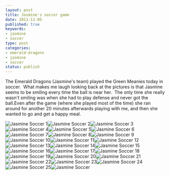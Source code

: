 ```yaml
--- 
layout: post
title: Jasmine's soccer game
date: 2011-11-05
published: true
keywords: 
- jasmine
- soccer
type: post
categories: 
- emerald-dragons
- jasmine
- soccer
status: publish
---
```

The Emerald Dragons (Jasmine's team) played the Green Meanies today in soccer.  What makes me laugh looking back at the pictures is that Jasmine seems to be smiling every time the ball is near her.  The only time she really wasn't smiling was when she had to play defense and never got the ball.Even after the game (where she played most of the time) she ran around for another 20 minutes afterwards playing with me, and then she wanted to go and get a happy meal.

![Jasmine Soccer  1](http://eick.us/files/2011/11/Jasmine-Soccer-1.jpg)![Jasmine Soccer  2](http://eick.us/files/2011/11/Jasmine-Soccer-2.jpg)![Jasmine Soccer  3](http://eick.us/files/2011/11/Jasmine-Soccer-3.jpg)![Jasmine Soccer  4](http://eick.us/files/2011/11/Jasmine-Soccer-4.jpg)![Jasmine Soccer  5](http://eick.us/files/2011/11/Jasmine-Soccer-5.jpg)![Jasmine Soccer  6](http://eick.us/files/2011/11/Jasmine-Soccer-6.jpg)![Jasmine Soccer  7](http://eick.us/files/2011/11/Jasmine-Soccer-7.jpg)![Jasmine Soccer  8](http://eick.us/files/2011/11/Jasmine-Soccer-8.jpg)![Jasmine Soccer  9](http://eick.us/files/2011/11/Jasmine-Soccer-9.jpg)![Jasmine Soccer  10](http://eick.us/files/2011/11/Jasmine-Soccer-10.jpg)![Jasmine Soccer  11](http://eick.us/files/2011/11/Jasmine-Soccer-11.jpg)![Jasmine Soccer  12](http://eick.us/files/2011/11/Jasmine-Soccer-12.jpg)![Jasmine Soccer  13](http://eick.us/files/2011/11/Jasmine-Soccer-13.jpg)![Jasmine Soccer  14](http://eick.us/files/2011/11/Jasmine-Soccer-14.jpg)![Jasmine Soccer  15](http://eick.us/files/2011/11/Jasmine-Soccer-15.jpg)![Jasmine Soccer  16](http://eick.us/files/2011/11/Jasmine-Soccer-16.jpg)![Jasmine Soccer  17](http://eick.us/files/2011/11/Jasmine-Soccer-17.jpg)![Jasmine Soccer  18](http://eick.us/files/2011/11/Jasmine-Soccer-18.jpg)![Jasmine Soccer  19](http://eick.us/files/2011/11/Jasmine-Soccer-19.jpg)![Jasmine Soccer  20](http://eick.us/files/2011/11/Jasmine-Soccer-20.jpg)![Jasmine Soccer  21](http://eick.us/files/2011/11/Jasmine-Soccer-21.jpg)![Jasmine Soccer  22](http://eick.us/files/2011/11/Jasmine-Soccer-22.jpg)![Jasmine Soccer  23](http://eick.us/files/2011/11/Jasmine-Soccer-23.jpg)![Jasmine Soccer  24](http://eick.us/files/2011/11/Jasmine-Soccer-24.jpg)![Jasmine Soccer  25](http://eick.us/files/2011/11/Jasmine-Soccer-25.jpg)![Jasmine Soccer](http://eick.us/files/2011/11/Jasmine-Soccer.jpg)

